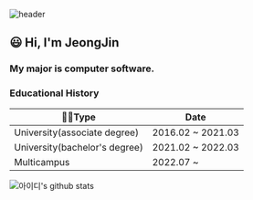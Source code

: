 ![header](https://capsule-render.vercel.app/api?type=waving&color=auto&height=300&section=header&text=JJ's%20Welcome!&fontSize=90)
## 😃 Hi, I'm JeongJin
### My major is computer software.  

### Educational History
| 👨‍🎓Type                          | Date              |
| ----------------------------- | ----------------- |
| University(associate degree)  | 2016.02 ~ 2021.03 |
| University(bachelor's degree) | 2021.02 ~ 2022.03 |
| Multicampus                   | 2022.07 ~         |

![아이디's github stats](https://github-readme-stats.vercel.app/api?username=JeongJinGan&show_icons=true)
